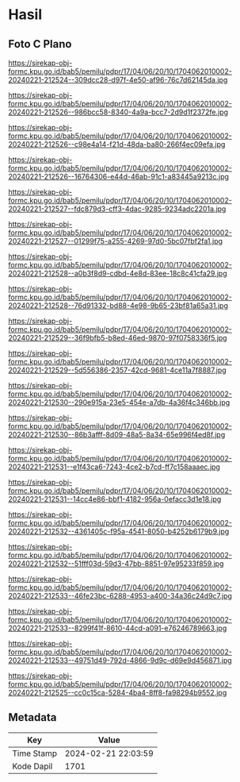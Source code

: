 # Hasil

## Foto C Plano

https://sirekap-obj-formc.kpu.go.id/bab5/pemilu/pdpr/17/04/06/20/10/1704062010002-20240221-212524--309dcc28-d97f-4e50-af96-76c7d62145da.jpg

https://sirekap-obj-formc.kpu.go.id/bab5/pemilu/pdpr/17/04/06/20/10/1704062010002-20240221-212526--986bcc58-8340-4a9a-bcc7-2d9d1f2372fe.jpg

https://sirekap-obj-formc.kpu.go.id/bab5/pemilu/pdpr/17/04/06/20/10/1704062010002-20240221-212526--c98e4a14-f21d-48da-ba80-266f4ec09efa.jpg

https://sirekap-obj-formc.kpu.go.id/bab5/pemilu/pdpr/17/04/06/20/10/1704062010002-20240221-212526--16764306-e44d-46ab-91c1-a83445a9213c.jpg

https://sirekap-obj-formc.kpu.go.id/bab5/pemilu/pdpr/17/04/06/20/10/1704062010002-20240221-212527--fdc879d3-cff3-4dac-9285-9234adc2201a.jpg

https://sirekap-obj-formc.kpu.go.id/bab5/pemilu/pdpr/17/04/06/20/10/1704062010002-20240221-212527--01299f75-a255-4269-97d0-5bc07fbf2fa1.jpg

https://sirekap-obj-formc.kpu.go.id/bab5/pemilu/pdpr/17/04/06/20/10/1704062010002-20240221-212528--a0b3f8d9-cdbd-4e8d-83ee-18c8c41cfa29.jpg

https://sirekap-obj-formc.kpu.go.id/bab5/pemilu/pdpr/17/04/06/20/10/1704062010002-20240221-212528--76d91332-bd88-4e98-9b65-23bf81a65a31.jpg

https://sirekap-obj-formc.kpu.go.id/bab5/pemilu/pdpr/17/04/06/20/10/1704062010002-20240221-212529--36f9bfb5-b8ed-46ed-9870-97f0758336f5.jpg

https://sirekap-obj-formc.kpu.go.id/bab5/pemilu/pdpr/17/04/06/20/10/1704062010002-20240221-212529--5d556386-2357-42cd-9681-4ce11a7f8887.jpg

https://sirekap-obj-formc.kpu.go.id/bab5/pemilu/pdpr/17/04/06/20/10/1704062010002-20240221-212530--290e915a-23e5-454e-a7db-4a36f4c346bb.jpg

https://sirekap-obj-formc.kpu.go.id/bab5/pemilu/pdpr/17/04/06/20/10/1704062010002-20240221-212530--86b3afff-8d09-48a5-8a34-65e996f4ed8f.jpg

https://sirekap-obj-formc.kpu.go.id/bab5/pemilu/pdpr/17/04/06/20/10/1704062010002-20240221-212531--e1f43ca6-7243-4ce2-b7cd-ff7c158aaaec.jpg

https://sirekap-obj-formc.kpu.go.id/bab5/pemilu/pdpr/17/04/06/20/10/1704062010002-20240221-212531--14cc4e86-bbf1-4182-956a-0efacc3d1e18.jpg

https://sirekap-obj-formc.kpu.go.id/bab5/pemilu/pdpr/17/04/06/20/10/1704062010002-20240221-212532--4361405c-f95a-4541-8050-b4252b6179b9.jpg

https://sirekap-obj-formc.kpu.go.id/bab5/pemilu/pdpr/17/04/06/20/10/1704062010002-20240221-212532--51fff03d-59d3-47bb-8851-97e95233f859.jpg

https://sirekap-obj-formc.kpu.go.id/bab5/pemilu/pdpr/17/04/06/20/10/1704062010002-20240221-212533--46fe23bc-6288-4953-a400-34a36c24d9c7.jpg

https://sirekap-obj-formc.kpu.go.id/bab5/pemilu/pdpr/17/04/06/20/10/1704062010002-20240221-212533--8299f41f-8610-44cd-a091-e76246789663.jpg

https://sirekap-obj-formc.kpu.go.id/bab5/pemilu/pdpr/17/04/06/20/10/1704062010002-20240221-212533--49751d49-792d-4866-9d9c-d69e9d456871.jpg

https://sirekap-obj-formc.kpu.go.id/bab5/pemilu/pdpr/17/04/06/20/10/1704062010002-20240221-212525--cc0c15ca-5284-4ba4-8ff8-fa98294b9552.jpg


## Metadata

| Key        | Value               |
| ---------- | ------------------- |
| Time Stamp | 2024-02-21 22:03:59 |
| Kode Dapil | 1701                |



